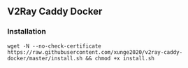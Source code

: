 ## V2Ray Caddy Docker

### Installation

```
wget -N --no-check-certificate https://raw.githubusercontent.com/xunge2020/v2ray-caddy-docker/master/install.sh && chmod +x install.sh
```
